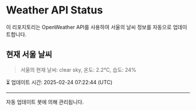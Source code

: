 
# Weather API Status

이 리포지토리는 OpenWeather API를 사용하여 서울의 날씨 정보를 자동으로 업데이트합니다.

## 현재 서울 날씨
> 서울의 현재 날씨: clear sky, 온도: 2.2°C, 습도: 24%

⏳ 업데이트 시간: 2025-02-24 07:22:44 (UTC)

---
자동 업데이트 봇에 의해 관리됩니다.
